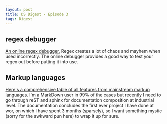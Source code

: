 ```yaml
---
layout: post
title: DS Digest - Episode 3
tags: Digest
---
```




## regex debugger

[An online regex debugger.](https://regex101.com/) Regex creates a lot of chaos and mayhem when used incorrectly. The online debugger provides a good way to test your regex out before putting it into use.

## Markup languages

[Here's a comprehensive table of all features from mainstream markup languages.](http://www.worldhello.net/gotgithub/appendix/markups.html) I'm a MarkDown user in 99% of the cases but recently I need to go through reST and sphinx for documentation composition at industrial level. The documentation concludes the first ever project I have done at wor, on which I have spent 3 months (sparsely), so I want something mystic (sorry for the awkward pun here) to wrap it up for sure.